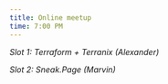 ```yaml
---
title: Online meetup
time: 7:00 PM
---
```

*Slot 1: Terraform + Terranix (Alexander)*

*Slot 2: Sneak.Page (Marvin)*
